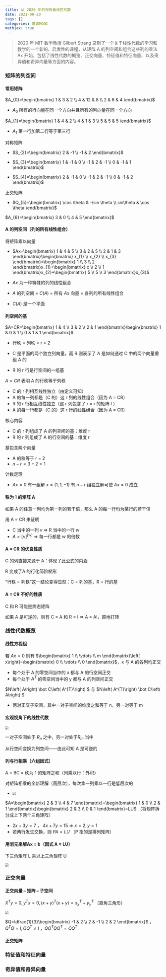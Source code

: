 ```yaml
---
title: 从 2020 年的视角看线性代数
date: 2021-09-20
tags: []
categories: 慕课MOOC
mathjax: true
---
```


> 2020 年 MIT 数学教授 Gilbert Strang 录制了一个关于线性代数的学习和教学的一个新的、启发性的课程，从矩阵 A 的列空间和组合这些列的乘法 Ax 开始，包括了线性代数的概览、正交向量、特征值和特征向量、以及奇异值和奇异向量等方面的内容。

<!--more-->

### 矩阵的列空间

#### 常用矩阵

$A_{0}=\begin{bmatrix}
1 & 3 & 2 \\
4 & 12 & 8 \\
2 & 6 & 4
\end{bmatrix}$

- $A_{0}$ 所有的行向量在同一个方向并且所有的列向量在同一个方向

$A_{1}=\begin{bmatrix}
1 & 4 & 2 \\
4 & 1 & 3 \\
5 & 5 & 5
\end{bmatrix}$

- $A_{1}$ 第一行加第二行等于第三行

对称矩阵

- $S_{2}=\begin{bmatrix}
  2 & -1 \\
  -1 & 2
  \end{bmatrix}$

- $S_{3}=\begin{bmatrix}
  1 & -1 & 0 \\
  -1 & 2 & -1 \\
  0 & -1 & 1
  \end{bmatrix}$

- $S_{4}=\begin{bmatrix}
  2 & -1 & 0 \\
  -1 & 2 & -1 \\
  0 & -1 & 2
  \end{bmatrix}$

正交矩阵

- $Q_{5}=\begin{bmatrix}
  \cos \theta  & -\sin \theta  \\
  sin\theta  & \cos \theta 
  \end{bmatrix}$

$A_{6}=\begin{bmatrix}
3 & 0 \\
4 & 5
\end{bmatrix}$

#### A 的列空间（列的所有线性组合）

将矩阵乘以向量

- $Ax=\begin{bmatrix} 1 & 4 & 5 \\ 3 & 2 & 5 \\ 2 & 1 & 3 \end{bmatrix}\begin{bmatrix} x_{1} \\ x_{2} \\ x_{3} \end{bmatrix}=\begin{bmatrix} 1 \\ 3 \\ 2 \end{bmatrix}x_{1}+\begin{bmatrix} x \\ 2 \\ 1 \end{bmatrix}x_{2}+\begin{bmatrix} 5 \\ 5 \\ 3 \end{bmatrix}x_{3}$

- $Ax$ 为一种特殊的列的线性组合

- $A$ 的列空间 = $C(A)$ = 所有 $Ax$ 向量 = 各列的所有线性组合

- $C(A)$ 是一个平面

#### 列空间的基

$A=CR=\begin{bmatrix}
1 & 4 \\
3 & 2 \\
2 & 1
\end{bmatrix}\begin{bmatrix}
1 & 0 & 1 \\
0 & 1 & 1
\end{bmatrix}$

- 行秩 = 列秩 = r = 2

- C 是平面的两个独立列向量，而 R 则表示了 A 是如何通过 C 中的两个向量重组 A 的

- R 的 r 行是行空间的一组基

$A = CR$ 表明 A 的行秩等于列秩 
- C 的 r 列相互线性独立（由定义可知）
- A 的每一列都是（C 的）这 r 列的线性组合（因为 A = CR）
- R 的 r 行相互线性独立（这 r 列包含了 r × r 的矩阵 I ）
- A 的每一行都是（C 的）这 r 行的线性组合（因为 A = CR）

核心内容 
- C 的 r 列组成了 A 的列空间的基：维度 r 
- R 的 r 列组成了 A 的行空间的基：维度 r

基包含两个向量 
- A 的秩等于 r = 2 
- $n − r = 3 − 2 = 1$

计数定理 
- $Ax = 0$ 有一组解 $x = (1, 1, −1)$ 有 $n − r$ 组独立解可使 $Ax = 0$ 成立

#### 秩为 1 的矩阵 A

如果 A 的任意一列均为第一列的若干倍，那么 A 的每一行均为某行的若干倍

用 A = CR 来证明
- C 当中的一列 $v$ ⇒ R 当中的一行 $w$
- $A=\left[ v\right] ^{\left[ w\right] }$ ⇒ 每一行都是 $w$ 的倍数

#### A = CR 的优良性质

C 的列直接来源于 A：体现了此公式的内涵

R 变成了A 的行化简阶梯形

“行秩 = 列秩”这一结论变得显然：C = 列的基，R = 行的基

#### A = CR 不好的性质

C 和 R 可能是病态矩阵

如果 A 是可逆的，则有 C = A 和 R = I ⇒ A = AI，原地打转

### 线性代数概览

#### 线性方程组

若 $Ax = 0$ 则有 $\begin{bmatrix} 1 \\ \vdots \\ m \end{bmatrix}\left[ x\right]=\begin{bmatrix} 0 \\ \vdots \\ 0 \end{bmatrix}$，x 与 A 的各列均正交
- 每个处于 A 的零空间当中的 x 都与 A 的行空间正交 
- 每个处于 $A^T$ 的零空间当中的 y 都与 A 的列空间正交

$N\left( A\right) \bot C\left( A^{T}\right) $ 与 $N\left( A^{T}\right) \bot C\left( A\right) $
- 两对正交子空间，其中一对子空间的维度之和等于 n，另一对等于 m

#### 宏观视角下的线性代数

<img src="https://blog.zhuangzhihao.top/img/%E4%BB%8E2020%E7%9C%8B%E7%BA%BF%E6%80%A7%E4%BB%A3%E6%95%B001.png" style="zoom:67%;" />

一对子空间处于 $R_{n}$ 之中，另一对处于$R_{m}$ 当中

从行空间变换为列空间——由此可知 A 是可逆的

#### 列与行相乘（六组因式）

A = BC = 秩为 1 的矩阵之和（列乘以行：外积）

对矩阵相乘的全新理解（高层次），每次拿一列乘以一行是低层次的
- <img src="https://blog.zhuangzhihao.top/img/%E4%BB%8E2020%E7%9C%8B%E7%BA%BF%E6%80%A7%E4%BB%A3%E6%95%B002.png" style="zoom:67%;" />

$A=\begin{bmatrix} 2 & 3 \\ 4 & 7 \end{bmatrix}=\begin{bmatrix} 1 & 0 \\ 2 & 1 \end{bmatrix}\begin{bmatrix} 2 & 3 \\ 0 & 1 \end{bmatrix}=LU$ （将矩阵拆分成上下两个三角矩阵）
- $2x+3y=7$ ， $4x+7y=15$  ⇒ $x=2,y=1$
- 若两行发生交换，则 $PA = LU$ （P 指的是排列矩阵）

#### 用消元来解Ax = b（因式 A = LU）

下三角矩阵 L 乘以上三角矩阵 U

<img src="https://blog.zhuangzhihao.top/img/%E4%BB%8E2020%E7%9C%8B%E7%BA%BF%E6%80%A7%E4%BB%A3%E6%95%B003.png" style="zoom:67%;" />

### 正交向量

#### 正交向量 – 矩阵 – 子空间

$X^{T}y=0,y^{T}x=0,\left( x+y\right) ^{T}\left( x+y\right)=x^{T}_{x}+y^{T}_{y}$ （直角三角形）

<img src="https://blog.zhuangzhihao.top/img/%E4%BB%8E2020%E7%9C%8B%E7%BA%BF%E6%80%A7%E4%BB%A3%E6%95%B004.png" style="zoom:67%;" />

$Q=\dfrac{1}{3}\begin{bmatrix} -1 & 2 \\ 2 & -1 \\ 2 & 2 \end{bmatrix}$ ，$Q^{T}Q=I,QQ^{T}\neq I$ ，$QQ^TQQ^T = QQ^T$

#### 正交矩阵



### 特征值和特征向量



### 奇异值和奇异向量





